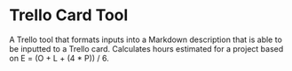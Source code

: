 # Trello Card Tool
A Trello tool that formats inputs into a Markdown description that is able to be inputted to a Trello card. Calculates hours estimated for a project based on E = (O + L + (4 * P)) / 6.
